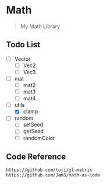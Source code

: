 # Math

> My Math Library

## Todo List
- [ ] Vector
  - [ ] Vec2
  - [ ] Vec3
- [ ] mat
  - [ ] mat2
  - [ ] mat3
  - [ ] mat4
- [ ] utils
  - [x] clamp
- [ ] random
  - [ ] setSeed
  - [ ] getSeed
  - [ ] randomColor

## Code Reference

```
https://github.com/toji/gl-matrix
https://github.com/Jam3/math-as-code
```